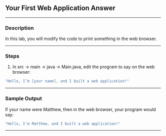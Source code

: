 ## Your First Web Application Answer
---
### Description
In this lab, you will modify the code to print something in the web browser.

---
### Steps
1. In src -> main -> java -> Main.java, edit the program to say on the web browser:
```Java 
"Hello, I’m [your name], and I built a web application!"
```

---
### Sample Output

If your name were Matthew, then in the web browser, your program would say:
```Java 
"Hello, I'm Matthew, and I built a web application!"
```
---